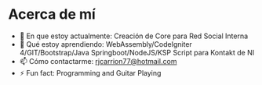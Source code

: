 # Acerca de mí

- 🔭 En que estoy actualmente: Creación de Core para Red Social Interna
- 🌱 Qué estoy aprendiendo: WebAssembly/CodeIgniter 4/GIT/Bootstrap/Java Springboot/NodeJS/KSP Script para Kontakt de NI
- 📫 Cómo contactarme: rjcarrion77@hotmail.com
- ⚡ Fun fact: Programming and Guitar Playing


